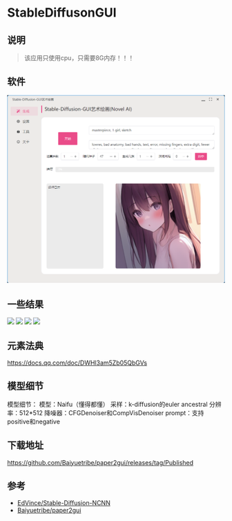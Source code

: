 # StableDiffusonGUI


## 说明
> 该应用只使用cpu，只需要8G内存！！！

## 软件

![](../docs/images/stablediffusion_gui.png)

## 一些结果

![](https://github.com/EdVince/Stable-Diffusion-NCNN/blob/main/resources/result_15_42_1.png)
![](https://github.com/EdVince/Stable-Diffusion-NCNN/raw/main/resources/result_15_1668336279.png)
![](https://github.com/EdVince/Stable-Diffusion-NCNN/raw/main/resources/result_15_1668336279.png)
![](https://github.com/EdVince/Stable-Diffusion-NCNN/raw/main/resources/result_15_42.png)

## 元素法典

https://docs.qq.com/doc/DWHl3am5Zb05QbGVs

## 模型细节

模型细节：
模型：Naifu（懂得都懂）
采样：k-diffusion的euler ancestral
分辨率：512*512
降噪器：CFGDenoiser和CompVisDenoiser
prompt：支持positive和negative

## 下载地址

https://github.com/Baiyuetribe/paper2gui/releases/tag/Published


## 参考

- [EdVince/Stable-Diffusion-NCNN](https://github.com/EdVince/Stable-Diffusion-NCNN)
- [Baiyuetribe/paper2gui](https://github.com/Baiyuetribe/paper2gui)
